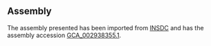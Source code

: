 
Assembly
--------

The assembly presented has been imported from 
[INSDC](http://www.insdc.org) and has the assembly accession
[GCA\_002938355.1](http://www.ebi.ac.uk/ena/data/view/GCA_002938355.1).

